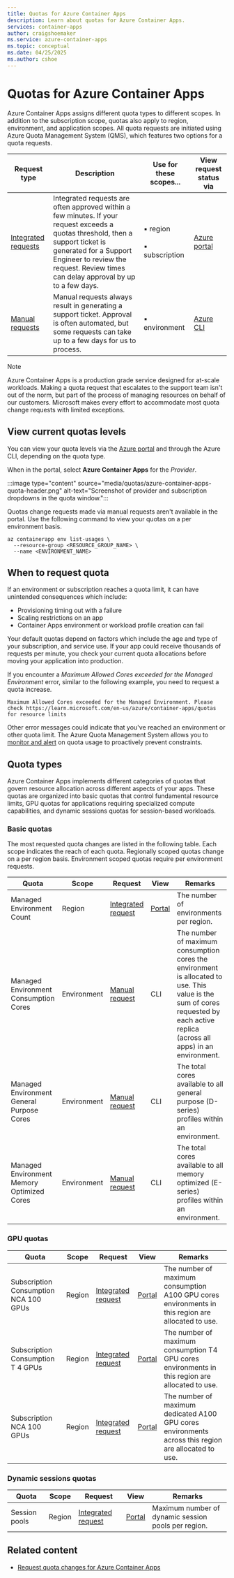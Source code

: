 ```yaml
---
title: Quotas for Azure Container Apps
description: Learn about quotas for Azure Container Apps.
services: container-apps
author: craigshoemaker
ms.service: azure-container-apps
ms.topic: conceptual
ms.date: 04/25/2025
ms.author: cshoe
---
```


# Quotas for Azure Container Apps

Azure Container Apps assigns different quota types to different scopes. In addition to the subscription scope, quotas also apply to region, environment, and application scopes. All quota requests are initiated using Azure Quota Management System (QMS), which features two options for a quota requests.

| Request type| Description | Use for these scopes... | View request status via |
|---|---|---|---|
| [Integrated requests](quota-requests.md#integrated-requests) | Integrated requests are often approved within a few minutes. If your request exceeds a quotas threshold, then a support ticket is generated for a Support Engineer to review the request. Review times can delay approval by up to a few days. | ▪ region<br><br>▪ subscription | [Azure portal](#list-usage-portal) |
| [Manual requests](quota-requests.md#manual-request) | Manual requests always result in generating a support ticket. Approval is often automated, but some requests can take up to a few days for us to process. | ▪ environment | [Azure CLI](#list-usage-cli) |
  
> [!NOTE]
> Azure Container Apps is a production grade service designed for at-scale workloads. Making a quota request that escalates to the support team isn't out of the norm, but part of the process of managing resources on behalf of our customers. Microsoft makes every effort to accommodate most quota change requests with limited exceptions.

## View current quotas levels

You can view your quota levels via the [Azure portal](https://ms.portal.azure.com/#view/Microsoft_Azure_Capacity/QuotaMenuBlade/~/myQuotas) and through the Azure CLI, depending on the quota type.

<a name="list-usage-portal">

When in the portal, select **Azure Container Apps** for the *Provider*.

:::image type="content" source="media/quotas/azure-container-apps-quota-header.png" alt-text="Screenshot of provider and subscription dropdowns in the quota window.":::

Quotas change requests made via manual requests aren't available in the portal. Use the following command to view your quotas on a per environment basis.

<a id="list-usage-cmd"></a>

```azurecli
az containerapp env list-usages \
  --resource-group <RESOURCE_GROUP_NAME> \
  --name <ENVIRONMENT_NAME>
```

## When to request quota

If an environment or subscription reaches a quota limit, it can have unintended consequences which include:

- Provisioning timing out with a failure
- Scaling restrictions on an app
- Container Apps environment or workload profile creation can fail

Your default quotas depend on factors which include the age and type of your subscription, and service use. If your app could receive thousands of requests per minute, you check your current quota allocations before moving your application into production.

If you encounter a *Maximum Allowed Cores exceeded for the Managed Environment* error, similar to the following example, you need to request a quota increase.

```text
Maximum Allowed Cores exceeded for the Managed Environment. Please check https://learn.microsoft.com/en-us/azure/container-apps/quotas for resource limits
```

Other error messages could indicate that you've reached an environment or other quota limit. The Azure Quota Management System allows you to [monitor and alert](azure/quotas/monitoring-alerting) on quota usage to proactively prevent constraints.

## Quota types

Azure Container Apps implements different categories of quotas that govern resource allocation across different aspects of your apps. These quotas are organized into basic quotas that control fundamental resource limits, GPU quotas for applications requiring specialized compute capabilities, and dynamic sessions quotas for session-based workloads.

### Basic quotas

The most requested quota changes are listed in the following table. Each scope indicates the reach of each quota. Regionally scoped quotas change on a per region basis. Environment scoped quotas require per environment requests.

| Quota | Scope | Request | View | Remarks |
|---|---|---|---|---|
| Managed Environment Count | Region | [Integrated request](quota-requests.md#integrated-requests) | [Portal](#list-usage-portal) | The number of environments per region. |
| Managed Environment Consumption Cores | Environment | [Manual request](quota-requests.md#manual-request) | CLI | The number of maximum consumption cores the environment is allocated to use. This value is the sum of cores requested by each active replica (across all apps) in an environment. |
| Managed Environment General Purpose Cores | Environment | [Manual request](quota-requests.md#manual-request) | CLI | The total cores available to all general purpose (D-series) profiles within an environment. |
| Managed Environment Memory Optimized Cores | Environment | [Manual request](quota-requests.md#manual-request) | CLI | The total cores available to all memory optimized (E-series) profiles within an environment. |

### GPU quotas

| Quota | Scope | Request | View | Remarks |
|--|--|--|--|--|
| Subscription Consumption NCA 100 GPUs | Region | [Integrated request](quota-requests.md#integrated-requests) | [Portal](#list-usage-portal) | The number of maximum consumption A100 GPU cores environments in this region are allocated to use. |
| Subscription Consumption T 4 GPUs | Region | [Integrated request](quota-requests.md#integrated-requests) | [Portal](#list-usage-portal) | The number of maximum consumption T4 GPU cores environments in this region are allocated to use. |
| Subscription NCA 100 GPUs | Region | [Integrated request](quota-requests.md#integrated-requests) | [Portal](#list-usage-portal) | The number of maximum dedicated A100 GPU cores environments across this region are allocated to use. |

### Dynamic sessions quotas

| Quota | Scope | Request | View | Remarks |
|--|--|--|--|--|
| Session pools | Region | [Integrated request](quota-requests.md#integrated-requests) | [Portal](#list-usage-portal) | Maximum number of dynamic session pools per region. |

## Related content

- [Request quota changes for Azure Container Apps](./quota-requests.md)